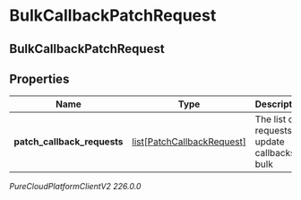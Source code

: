 # BulkCallbackPatchRequest

## BulkCallbackPatchRequest

## Properties

|Name | Type | Description | Notes|
|------------ | ------------- | ------------- | -------------|
| **patch_callback_requests** | [list[PatchCallbackRequest]](PatchCallbackRequest) | The list of requests to update callbacks in bulk | |



_PureCloudPlatformClientV2 226.0.0_
